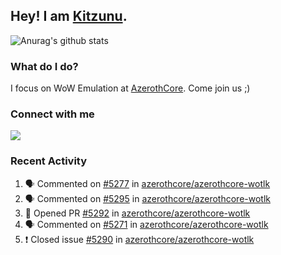 ## Hey! I am [Kitzunu](https://Github.com/Kitzunu).

![Anurag's github stats](https://github-readme-stats.kitzunu.vercel.app/api?username=Kitzunu&show_icons=true)

### What do I do?

I focus on WoW Emulation at [AzerothCore](https://Github.com/AzerothCore). Come join us ;)

### Connect with me
[![](https://img.shields.io/badge/AzerothCore%20Discord-Connect%20with%20me!-green)](https://discord.com/invite/gkt4y2x)

### Recent Activity

<!--START_SECTION:activity-->
1. 🗣 Commented on [#5277](https://github.com/azerothcore/azerothcore-wotlk/issues/5277) in [azerothcore/azerothcore-wotlk](https://github.com/azerothcore/azerothcore-wotlk)
2. 🗣 Commented on [#5295](https://github.com/azerothcore/azerothcore-wotlk/issues/5295) in [azerothcore/azerothcore-wotlk](https://github.com/azerothcore/azerothcore-wotlk)
3. 💪 Opened PR [#5292](https://github.com/azerothcore/azerothcore-wotlk/pull/5292) in [azerothcore/azerothcore-wotlk](https://github.com/azerothcore/azerothcore-wotlk)
4. 🗣 Commented on [#5271](https://github.com/azerothcore/azerothcore-wotlk/issues/5271) in [azerothcore/azerothcore-wotlk](https://github.com/azerothcore/azerothcore-wotlk)
5. ❗️ Closed issue [#5290](https://github.com/azerothcore/azerothcore-wotlk/issues/5290) in [azerothcore/azerothcore-wotlk](https://github.com/azerothcore/azerothcore-wotlk)
<!--END_SECTION:activity-->
